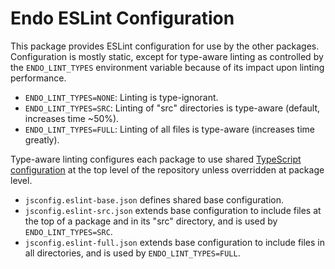 # Endo ESLint Configuration

This package provides ESLint configuration for use by the other packages.
Configuration is mostly static, except for type-aware linting as controlled by
the `ENDO_LINT_TYPES` environment variable because of its impact upon linting
performance.
* `ENDO_LINT_TYPES=NONE`: Linting is type-ignorant.
* `ENDO_LINT_TYPES=SRC`: Linting of "src" directories is type-aware (default,
  increases time ~50%).
* `ENDO_LINT_TYPES=FULL`: Linting of all files is type-aware (increases time
  greatly).

Type-aware linting configures each package to use shared
[TypeScript configuration](https://www.typescriptlang.org/docs/handbook/tsconfig-json.html)
at the top level of the repository unless overridden at package level.
* `jsconfig.eslint-base.json` defines shared base configuration.
* `jsconfig.eslint-src.json` extends base configuration to include files at the
  top of a package and in its "src" directory, and is used by
  `ENDO_LINT_TYPES=SRC`.
* `jsconfig.eslint-full.json` extends base configuration to include files in all
  directories, and is used by `ENDO_LINT_TYPES=FULL`.
